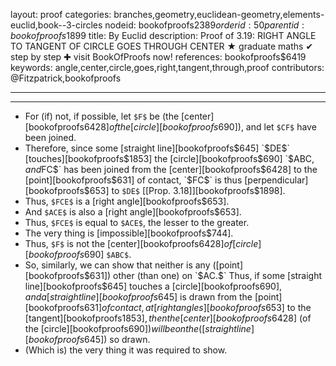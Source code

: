 layout: proof
categories: branches,geometry,euclidean-geometry,elements-euclid,book--3-circles
nodeid: bookofproofs$2389
orderid: 50
parentid: bookofproofs$1899
title: By Euclid
description:  Proof of 3.19: RIGHT ANGLE TO TANGENT OF CIRCLE GOES THROUGH CENTER &#9733; graduate maths &#10004; step by step &#10010; visit BookOfProofs now!
references: bookofproofs$6419
keywords: angle,center,circle,goes,right,tangent,through,proof
contributors: @Fitzpatrick,bookofproofs

---


---



* For (if) not, if possible, let `$F$` be (the [center][bookofproofs$6428] of the [circle][bookofproofs$690]), and let `$CF$` have been joined.
* Therefore, since some [straight line][bookofproofs$645] `$DE$` [touches][bookofproofs$1853] the [circle][bookofproofs$690] `$ABC$`, and `$FC$` has been joined from the [center][bookofproofs$6428] to the [point][bookofproofs$631] of contact, `$FC$` is thus [perpendicular][bookofproofs$653] to `$DE$` [[Prop. 3.18]][bookofproofs$1898].
* Thus, `$FCE$` is a [right angle][bookofproofs$653].
* And `$ACE$` is also a [right angle][bookofproofs$653].
* Thus, `$FCE$` is equal to `$ACE$`, the lesser to the greater.
* The very thing is [impossible][bookofproofs$744].
* Thus, `$F$` is not the [center][bookofproofs$6428] of [circle][bookofproofs$690] `$ABC$`.
* So, similarly, we can show that neither is any ([point][bookofproofs$631]) other (than one) on `$AC.$` Thus, if some [straight line][bookofproofs$645] touches a [circle][bookofproofs$690], and a [straight line][bookofproofs$645] is drawn from the [point][bookofproofs$631] of contact, at [right angles][bookofproofs$653] to the [tangent][bookofproofs$1853], then the [center][bookofproofs$6428] (of the [circle][bookofproofs$690]) will be on the ([straight line][bookofproofs$645]) so drawn.
* (Which is) the very thing it was required to show.
